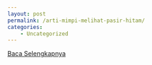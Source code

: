 ```yaml
---
layout: post
permalink: /arti-mimpi-melihat-pasir-hitam/
categories:
    - Uncategorized
---
```


[Baca Selengkapnya](/09)